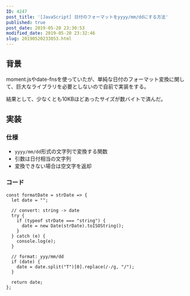 ```yaml
---
ID: 4247
post_title: '[JavaScript] 日付のフォーマットをyyyy/mm/ddにする方法'
published: true
post_date: 2019-05-20 23:30:53
modified_date: 2019-05-20 23:32:46
slug: 20190520233053.html
---
```

<h2>背景</h2>

moment.jsやdate-fnsを使っていたが、単純な日付のフォーマット変換に関して、巨大なライブラリを必要としないので自前で実装をする。

結果として、少なくとも10KBほどあったサイズが数バイトで済んだ。

<!--more-->

<h2>実装</h2>

<h3>仕様</h3>

<ul>
<li><code>yyyy/mm/dd</code>形式の文字列で変換する関数</li>
<li>引数は日付相当の文字列</li>
<li>変換できない場合は空文字を返却</li>
</ul>

<h3>コード</h3>

<pre><code class="js">const formatDate = strDate =&gt; {
  let date = "";

  // convert: string -&gt; date
  try {
    if (typeof strDate === "string") {
      date = new Date(strDate).toISOString();
    }
  } catch (e) {
    console.log(e);
  }

  // format: yyy/mm/dd
  if (date) {
    date = date.split("T")[0].replace(/-/g, "/");
  }

  return date;
};
</code></pre>